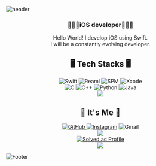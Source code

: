 ![header](https://capsule-render.vercel.app/api?type=waving&color=auto&height=200&section=header&text=Hello🖐%20I'm%20Haram!&fontSize=50&animation=twinkling)

<div align="center">
  
### 👨🏻‍💻iOS developer👨🏻‍💻

  Hello World!
  I develop iOS using Swift. </br>
  I will be a constantly evolving developer. </br>

## 🖥 Tech Stacks 🖥

<img alt="Swift" src="https://img.shields.io/badge/swift-FA7343?style=for-the-badge&logo=swift&logoColor=white"/>
<img alt="Reaml" src="https://img.shields.io/badge/realm-39477F?style=for-the-badge&logo=realm&logoColor=white"/>
<img alt="SPM" src="https://img.shields.io/badge/spm-000000?style=for-the-badge&logo=apple&logoColor=white"/>
<img alt="Xcode" src="https://img.shields.io/badge/xcode-147EFB?style=for-the-badge&logo=xcode&logoColor=white"/></br>
<img alt="C" src="https://img.shields.io/badge/C-A8B9CC.svg?&style=for-the-badge&logo=C&logoColor=white"/> 
<img alt="C++" src="https://img.shields.io/badge/C++-00599C.svg?&style=for-the-badge&logo=C%2B%2B&logoColor=white"/> 
<img alt="Python" src="https://img.shields.io/badge/Python-3776AB.svg?&style=for-the-badge&logo=Python&logoColor=white"/> 
<img alt="Java" src="https://img.shields.io/badge/Java-007396.svg?&style=for-the-badge&logo=Java&logoColor=white"/></br>
<a href="https://github.com/haramchae0217">
<img align="center" src="https://github-readme-stats.vercel.app/api/top-langs/?username=haramchae0217&layout=compact&show_icons=true&show_owner=ture&theme=radical&hide=HTML,PHP,CSS,Hack" />
</a>

## 🌈 It's Me 🌈

  <a href = "https://github.com/haramchae0217"><img alt="GitHub" src ="https://img.shields.io/badge/haramchae0217-181717.svg?&style=for-the-badge&logo=GitHub&logoColor=white"/>
  <a href = "https://instagram.com/ku._____.uk/"> <img alt="Instagram" src ="https://img.shields.io/badge/ku._____.uk-E4405F.svg?&style=for-the-badge&logo=Instagram&logoColor=white"/></a>
    <img alt="Gmail" src ="https://img.shields.io/badge/chaeHaram0217@gmail.com-EA4335.svg?&style=for-the-badge&logo=Gmail&logoColor=white"/>
  </br>
  <a href="https://github.com/haramchae0217">
    <img align="center" src="https://github-readme-stats.vercel.app/api?username=haramchae0217&hide=contribs,prs&show_icons=true&include_all_commits=true&theme=radical" />
  </a>
<br>
[![Solved.ac Profile](http://mazassumnida.wtf/api/v2/generate_badge?boj=mychani17)](https://solved.ac/mychani17/)
<br>
<a href="https://hits.seeyoufarm.com"><img src="https://hits.seeyoufarm.com/api/count/incr/badge.svg?url=https%3A%2F%2Fgithub.com%2Fharamchae0217&count_bg=%23747474&title_bg=%23393939&icon=git.svg&icon_color=%23FFFFFF&title=Views&edge_flat=false"/></a>
</div>

![Footer](https://capsule-render.vercel.app/api?type=waving&color=auto&height=100&section=footer)
